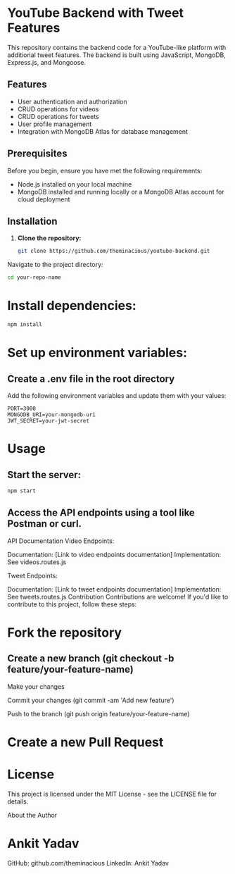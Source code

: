 # YouTube Backend with Tweet Features

This repository contains the backend code for a YouTube-like platform with additional tweet features. The backend is built using JavaScript, MongoDB, Express.js, and Mongoose.

## Features

- User authentication and authorization
- CRUD operations for videos
- CRUD operations for tweets
- User profile management
- Integration with MongoDB Atlas for database management

## Prerequisites

Before you begin, ensure you have met the following requirements:
- Node.js installed on your local machine
- MongoDB installed and running locally or a MongoDB Atlas account for cloud deployment

## Installation

1. **Clone the repository:**

   ```bash
   git clone https://github.com/theminacious/youtube-backend.git
Navigate to the project directory:

 ```bash
cd your-repo-name
```
# Install dependencies:

```bash
npm install
```
# Set up environment variables:

## Create a .env file in the root directory
Add the following environment variables and update them with your values:
```
PORT=3000
MONGODB_URI=your-mongodb-uri
JWT_SECRET=your-jwt-secret
```
# Usage
## Start the server:

```bash
npm start
```
## Access the API endpoints using a tool like Postman or curl.

API Documentation
Video Endpoints:

Documentation: [Link to video endpoints documentation]
Implementation: See videos.routes.js

Tweet Endpoints:

Documentation: [Link to tweet endpoints documentation]
Implementation: See tweets.routes.js
Contribution
Contributions are welcome! If you'd like to contribute to this project, follow these steps:

# Fork the repository
## Create a new branch (git checkout -b feature/your-feature-name)
 Make your changes 
 
Commit your changes (git commit -am 'Add new feature')

Push to the branch (git push origin feature/your-feature-name)

# Create a new Pull Request
# License
This project is licensed under the MIT License - see the LICENSE file for details.

About the Author
# Ankit Yadav

GitHub: github.com/theminacious
LinkedIn: Ankit Yadav
